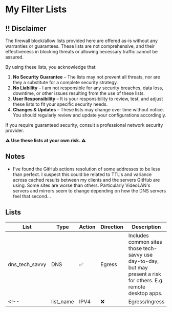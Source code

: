 # My Filter Lists

## ‼️ Disclaimer

The firewall block/allow lists provided here are offered as-is without any warranties or guarantees. These lists are not comprehensive, and their effectiveness in blocking threats or allowing necessary traffic cannot be assured.

By using these lists, you acknowledge that:
 1. **No Security Guarantee** – The lists may not prevent all threats, nor are they a substitute for a complete security strategy.
 2.	**No Liability** – I am not responsible for any security breaches, data loss, downtime, or other issues resulting from the use of these lists.
 3.	**User Responsibility** – It is your responsibility to review, test, and adjust these lists to fit your specific security needs.
 4.	**Changes & Updates** – These lists may change over time without notice. You should regularly review and update your configurations accordingly.

If you require guaranteed security, consult a professional network security provider.

**⚠️ Use these lists at your own risk. ⚠️**

## Notes
- I've found the GitHub actions resolution of some addresses to be less than perfect. I suspect this could be related to TTL's and variance across cached results between my clients and the servers GitHub are using. Some sites are worse than others. Particularly VideoLAN's servers and mirrors seem to change depending on how the DNS servers feel that second...

## Lists

|List|Type|Action|Direction|Description|
|----|----|------|---------|-----------|
|dns_tech_savvy|DNS|✅|Egress|Includes common sites those tech-savvy use day-to-day, but may present a risk for others. E.g. remote desktop apps.|
<!--|list_name|IPV4|❌|Egress/Ingress|List Description|-->

